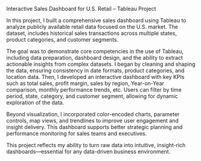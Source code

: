 Interactive Sales Dashboard for U.S. Retail – Tableau Project

In this project, I built a comprehensive sales dashboard using Tableau to analyze publicly available retail data focused on the U.S. market. 
The dataset, includes historical sales transactions across multiple states, product categories, and customer segments.

The goal was to demonstrate core competencies in the use of Tableau, including data preparation, dashboard design, and the ability to extract actionable insights from complex datasets.
I began by cleaning and shaping the data, ensuring consistency in date formats, product categories, and location data.
Then, I developed an interactive dashboard with key KPIs such as total sales, profit margin, sales by region, Year-on-Year comparison, monthly performance trends, etc. 
Users can filter by time period, state, category, and customer segment, allowing for dynamic exploration of the data.

Beyond visualization, I incorporated color-encoded charts, parameter controls, map views, and trendlines to improve user engagement and insight delivery. 
This dashboard supports better strategic planning and performance monitoring for sales teams and executives.

This project reflects my ability to turn raw data into intuitive, insight-rich dashboards—essential for any data-driven business environment.
